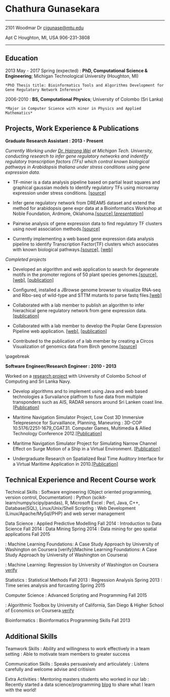 Chathura Gunasekara
============

-------------------     ----------------------------
2101 Woodmar Dr                     cjgunase@mtu.edu

Apt C Houghton, MI, USA                 906-231-3808 
-------------------     ----------------------------

Education
---------

2013 May - 2017 Spring (expected)
:   **PhD, Computational Science & Engineering**; Michigan Technological University (Houghton, MI)
    
    *PhD Thesis title: Bioinformatics Tools and Algorithms Development for Gene Regulatory Network Inference*
       

2006-2010
:   **BS, Computational Physics**; University of Colombo (Sri Lanka)
    
    *Major in Computer Science with minor in Physics and Applied Mathematics*

Projects, Work Experience & Publications
----------

**Graduate Research Assistant : 2013 - Present**

_Currently Working under [Dr. Hairong Wei](http://www.mtu.edu/forest/about/faculty/wei/) at Michigan Tech. University, conducting research to infer gene regulatory networks and indentify regulatory transcription factors (TFs) which control known biological pathways in *Arabidopsis thaliana* under stress conditions using gene expression data._


* TF-miner is a data analysis pipeline based on partial least squares and graphical gaussian models to identify regulatory TFs using microarray expression under stress conditions. [[source]](https://github.com/cjgunase/TF-miner)


* Infer gene regulatory network from DREAM5 dataset and  extend the method for arabidopsis gene expr data  at a Bioinformatics Workshop at Noble Foundation, Ardmore, Oklahoma.[[source]](https://github.com/cjgunase/DREAM5_gene_net.git),[[_presentation_]](http://www.slideshare.net/secret/15sqXSMbpOHAOQ)


* Pairwise analysis of gene expression data to find regulatory TF clusters using novel association methods.[[source]](https://github.com/cjgunase/MIC_based_gene_expr_analysis)


* Currently implementing a  web based gene expression data analysis pipeline to identify Transcription Factor(TF) clusters which associates with known biological pathways.[[source]](https://github.com/cjgunase/TF-Cluster), [[web]](http://sys.bio.mtu.edu/cluster/index.php)

_Completed projects_

* Developed an algorithm and web application to search for degenerate motifs in the promoter regions of 50 plant species genomes.[[source]](https://github.com/cjgunase/exactSearch), [[web]](http://sys.bio.mtu.edu/motif/), [[publication]](http://plantmethods.biomedcentral.com/articles/10.1186/s13007-016-0126-6)


* Configured, installed a JBrowse genome browser to visualize RNA-seq and Ribo-seq of wild-type and STTM mutants to parse fastq files.[[web]](https://blossom.ffr.mtu.edu/designindex2.php)


* Collaborated with a lab member to publish an algorithm to infer hierachical gene regulatory network from gene expression data.[[publication]](https://www.ncbi.nlm.nih.gov/pmc/articles/PMC4797117/)


* Collaborated with a lab member  to develop the  Poplar Gene Expression Pipeline web application. [[web]](http://sys.bio.mtu.edu), [[publication]](http://link.springer.com/article/10.1007/s11295-014-0745-x#page-1)


* Contributed to the publication of a lab member by creating a Circos Visualization of genomics data from Birch genome.[[source]](https://github.com/cjgunase/myVisualizations/tree/master/circos)

\pagebreak

**Software Engineer/Research Engineer : 2010 - 2013**

Worked on a [research project](http://www.vidusayura.org/?page_id=2) with University of Colombo School of Computing and Sri Lanka Navy.


* Develop algorithms and to implement using Java and web based technologies a Survailance platfrom to fuse data from multiple transponders such as AIS, RADAR sensors around Sri Lanken coast line.[[Publication]](http://www.icter.org/conference/icter2012/paper/50)

* Maritime Navigation Simulator Project, Low Cost 3D Immersive Telepresence for Survaillance, Planning, Maneuring : 3D-COP	10.5176/2251-1679_CGAT31. Computer Games, Multimedia & Allied Technology Conference 2012.[[Publication]](http://www.cgames.com.sg/PriorYearsPaper2012.html)

* Maritime Navigation Simulator Project for Simulating Narrow Channel Effect on Surge Motion of a Ship in a Virtual Environment. [[Publication]](http://www.icter.org/conference/icter2012/paper/31)

* Undergraduate Research on Spatialized Real Time Auditory Interface for a Virtual Maritime Application in 2010.[[Publication]](http://www.icter.org/conference/archive2011/index.php/icter/ICTer2010/paper/view/65)


Technical Experience and Recent Course work
--------------------

Technical Skills
:   Software engineering (Object oriented programming, version control, Documentation)
:   Python (scikit-learn/numpy/scipy/pandas), R, Microsoft Excel
:   Perl, Java, C++, Database(SQL), Linux/Unix/Shell Scripting
:   Web Development (Linux/Apache/MySql/PHP) and web server management

Data Science
:   Applied Predictive Modelling Fall 2014
:   Introduction to Data Science Fall 2014
:   Data Mining Spring 2014
:   Data mining for geo spatial applications    Fall 2015

:   Machine Learning Foundations: A Case Study Approach by University of Washington on Coursera [verify](Machine Learning Foundations: A Case Study Approach by University of Washington on Coursera)

:   Machine Learning: Regression by University of Washington on Coursera [verify](https://www.coursera.org/account/accomplishments/certificate/2AXNSM86GTZS)

Statistics
:   Statistical Methods   Fall 2013
:   Regression Analysis Spring 2013
:   Time series analysis and forcasting Spring 2015

Computer Science
:   Advanced Scripting and Programming Fall 2015

:   Algorithmic Toolbox by University of California, San Diego & Higher School of Economics on Coursera.[verify](https://www.coursera.org/account/accomplishments/certificate/KSF3Q7M96AWB)

Bioinformatics
:   Bioinformatics Programming Skills Fall 2013

Additional Skills
-------------------

Teamwork Skills
:   Ability and willingness to work effectively in a team setting
:   Able to motivate team members to greater success

Communication Skills
:   Speaks persuasively and articulately 
:   Listens carefully and welcome advise and critisism

Extra Activities
:   Mentoring masters students who worked in our lab
:   Recently started a data science/programming [blog](https://cjgunase.github.io) to share what I learn with the world!

